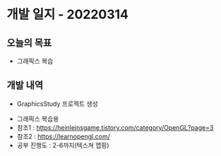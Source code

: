 # 개발 일지 - 20220314
## 오늘의 목표
* 그래픽스 복습

## 개발 내역
* GraphicsStudy 프로젝트 생성
- 그래픽스 복습용
- 참조1 : https://heinleinsgame.tistory.com/category/OpenGL?page=3
- 참조2 : https://learnopengl.com/
- 공부 진행도 : 2-6까지(텍스쳐 맵핑)
